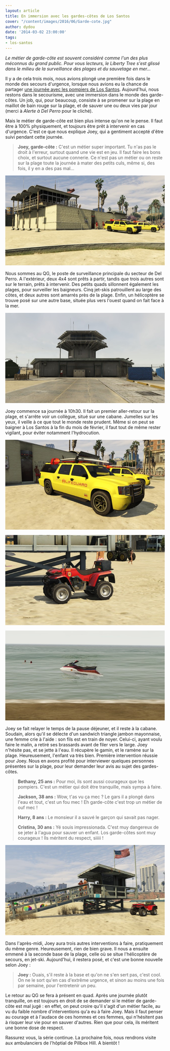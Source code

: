 ```yaml
---
layout: article
title: En immersion avec les gardes-côtes de Los Santos
cover: "/content/images/2016/06/Garde-cote.jpg"
author: dydou
date: '2014-03-02 23:00:00'
tags:
- los-santos
---
```


_Le métier de garde-côte est souvent considéré comme l'un des plus méconnus du grand public. Pour vous lecteurs, le Liberty Tree s'est glissé dans le milieu de la surveillance des plages et du sauvetage en mer..._

Il y a de cela trois mois, nous avions plongé une première fois dans le monde des secours d'urgence, lorsque nous avions eu la chance de partager [une journée avec les pompiers de Los Santos](  /2013/11/27/une-journee-avec-les-pompiers-de-los-santos/). Aujourd'hui, nous restons dans le secourisme, avec une immersion dans le monde des garde-côtes. Un job, qui, pour beaucoup, consiste à se promener sur la plage en maillot de bain rouge sur la plage, et de sauver une ou deux vies par jour (merci à _Alerte à Del Perro_ pour le cliché).

Mais le métier de garde-côte est bien plus intense qu'on ne le pense. Il faut être à 100% physiquement, et toujours être prêt à intervenir en cas d'urgence. C'est ce que nous explique Joey, qui a gentiment accepté d'être suivi pendant cette journée.

> **Joey, garde-côte :** C'est un métier super important. Tu n'as pas le droit à l'erreur, surtout quand une vie est en jeu. Il faut faire les bons choix, et surtout aucune connerie. Ce n'est pas un métier ou on reste sur la plage toute la journée à mater des petits culs, même si, des fois, il y en a des pas mal...

![Le QG des gardes-côtes de Los Santos.](  /content/images/2016/06/Garde-cote_0.jpg)

Nous sommes au QG, le poste de surveillance principale du secteur de Del Perro. A l'extérieur, deux 4x4 sont prêts à partir, tandis que trois autres sont sur le terrain, prêts à intervenir. Des petits quads sillonnent également les plages, pour surveiller les baigneurs. Cinq jet-skis patrouillent au large des côtes, et deux autres sont amarrés près de la plage. Enfin, un hélicoptère se trouve posé sur une autre base, située plus vers l'ouest quand on fait face à la mer.

![La base de l'hélicoptère de secours.](  /content/images/2016/06/Garde-cote5.jpg)

Joey commence sa journée à 10h30. Il fait un premier aller-retour sur la plage, et s'arrête voir un collègue, situé sur une cabane. Jumelles sur les yeux, il veille à ce que tout le monde reste prudent. Même si on peut se baigner à Los Santos à la fin du mois de février, il faut tout de même rester vigilant, pour éviter notamment l'hydrocution.

![](  /content/images/2016/06/Garde-cote2.jpg)

![](  /content/images/2016/06/Garde-cote3.jpg)

![Les véhicules dont disposent les garde-côtes : 4x4, quad, et jet-ski.](  /content/images/2016/06/Garde-cote4.jpg)

Joey se fait relayer le temps de la pause déjeuner, et il reste à la cabane. Soudain, alors qu'il se délecte d'un sandwich triangle jambon mayonnaise, une femme crie à l'aide : son fils est en train de noyer. Celui-ci, ayant voulu faire le malin, a retiré ses brassards avant de filer vers le large. Joey n'hésite pas, et se jette à l'eau. Il récupère le gamin, et le ramène sur la plage. Heureusement, l'enfant va très bien. Première intervention réussie pour Joey. Nous en avons profité pour interviewer quelques personnes présentes sur la plage, pour leur demander leur avis au sujet des gardes-côtes.

> **Bethany, 25 ans :** Pour moi, ils sont aussi courageux que les pompiers. C'est un métier qui doit être tranquille, mais sympa à faire.
> 
> **Jackson, 38 ans :** Wow, t'as vu ça mec ? Le gars il a plongé dans l'eau et tout, c'est un fou mec ! Eh garde-côte c'est trop un métier de ouf mec !
> 
> **Harry, 8 ans :** Le monsieur il a sauvé le garçon qui savait pas nager.
> 
> **Cristina, 30 ans :** Yé souis impressionada. C'est muy dangereux de se jeter à l'agua pour sauver un enfant. Los garde-côtes sont muy courageux ! Ils méritent du respect, siiiii !

![L'une des cabanes chargées de la surveillance des plages.](  /content/images/2016/06/Garde-cote1.jpg)

Dans l'après-midi, Joey aura trois autres interventions à faire, pratiquement du même genre. Heureusement, rien de bien grave. Il nous a ensuite emmené à la seconde base de la plage, celle où se situe l'hélicoptère de secours, en jet-ski. Aujourd'hui, il restera posé, et c'est une bonne nouvelle selon Joey :

> **Joey :** Ouais, s'il reste à la base et qu'on ne s'en sert pas, c'est cool. On ne le sort qu'en cas d'extrême urgence, et sinon au moins une fois par semaine, pour l'entretenir un peu.

Le retour au QG se fera à présent en quad. Après une journée plutôt tranquille, on est toujours en droit de se demander si le métier de garde-côte est mal jugé : en effet, on peut croire qu'il s'agit d'un métier facile, au vu du faible nombre d'interventions qu'a eu à faire Joey. Mais il faut penser au courage et à l'audace de ces hommes et ces femmes, qui n'hésitent pas à risquer leur vie pour en sauver d'autres. Rien que pour cela, ils méritent une bonne dose de respect.

Rassurez vous, la série continue. La prochaine fois, nous rendrons visite aux ambulanciers de l'hôptial de Pillbox Hill. A bientôt !

<!--kg-card-end: markdown-->
